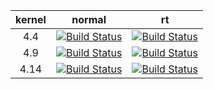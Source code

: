 | kernel | normal | rt |
|:---------:|:--------:|:-------:|
|4.4 | [![Build Status](http://rcn-ee.online:8080/buildStatus/icon?job=bb.org_linux_4.4)](http://rcn-ee.online:8080/job/bb.org_linux_4.4/) | [![Build Status](http://rcn-ee.online:8080/buildStatus/icon?job=bb.org_linux_4.4-rt)](http://rcn-ee.online:8080/job/bb.org_linux_4.4-rt/) |
|4.9 | [![Build Status](http://rcn-ee.online:8080/buildStatus/icon?job=bb.org_linux_4.9)](http://rcn-ee.online:8080/job/bb.org_linux_4.9/) | [![Build Status](http://rcn-ee.online:8080/buildStatus/icon?job=bb.org_linux_4.9-rt)](http://rcn-ee.online:8080/job/bb.org_linux_4.9-rt/) |
|4.14 | [![Build Status](http://rcn-ee.online:8080/buildStatus/icon?job=bb.org_linux_4.14)](http://rcn-ee.online:8080/job/bb.org_linux_4.14/) | [![Build Status](http://rcn-ee.online:8080/buildStatus/icon?job=bb.org_linux_4.14-rt)](http://rcn-ee.online:8080/job/bb.org_linux_4.14-rt/) |
